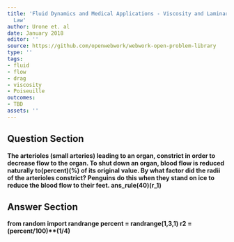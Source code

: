 ```yaml
---
title: 'Fluid Dynamics and Medical Applications - Viscosity and Laminar Flow: Poiseuilles
  Law'
author: Urone et. al
date: January 2018
editor: ''
source: https://github.com/openwebwork/webwork-open-problem-library
type: ''
tags:
- fluid
- flow
- drag
- viscosity
- Poiseuille
outcomes:
- TBD
assets: ''
---
```


## Question Section 

<b>
The arterioles (small arteries) leading to an organ, constrict in order to decrease flow to the organ. To shut down an organ, blood flow is reduced naturally to(percent)(%) of its original value. By what factor did the radii of the arterioles constrict? 
Penguins do this when they stand on ice to reduce the blood flow to their feet.
ans_rule(40)(r_1)



## Answer Section

from random import randrange
percent = randrange(1,3,1)
r2 = (percent/100)**(1/4)